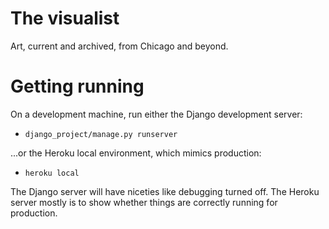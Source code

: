 # The visualist
Art, current and archived, from Chicago and beyond.

# Getting running
On a development machine, run either the Django development server:
* `django_project/manage.py runserver`

...or the Heroku local environment, which mimics production:
* `heroku local`

The Django server will have niceties like debugging turned off.  The Heroku server mostly is to show whether things are correctly running for production.